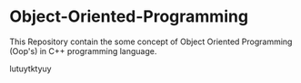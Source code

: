 # Object-Oriented-Programming

This Repository contain the some concept of Object Oriented Programming (Oop's) in C++ programming language.

lutuytktyuy
